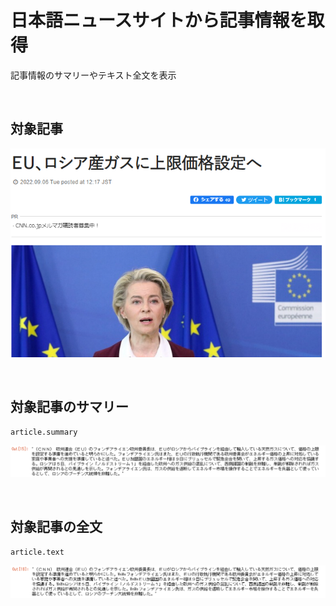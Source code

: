 # 日本語ニュースサイトから記事情報を取得
記事情報のサマリーやテキスト全文を表示

<br>

## 対象記事
![画像1](./Newspaper-Exercises2-1.png)

<br>

## 対象記事のサマリー
```
article.summary
```
![画像2](./Newspaper-Exercises2-2.png)

<br>

## 対象記事の全文
```
article.text
```
![画像3](./Newspaper-Exercises2-3.png)

<br>
